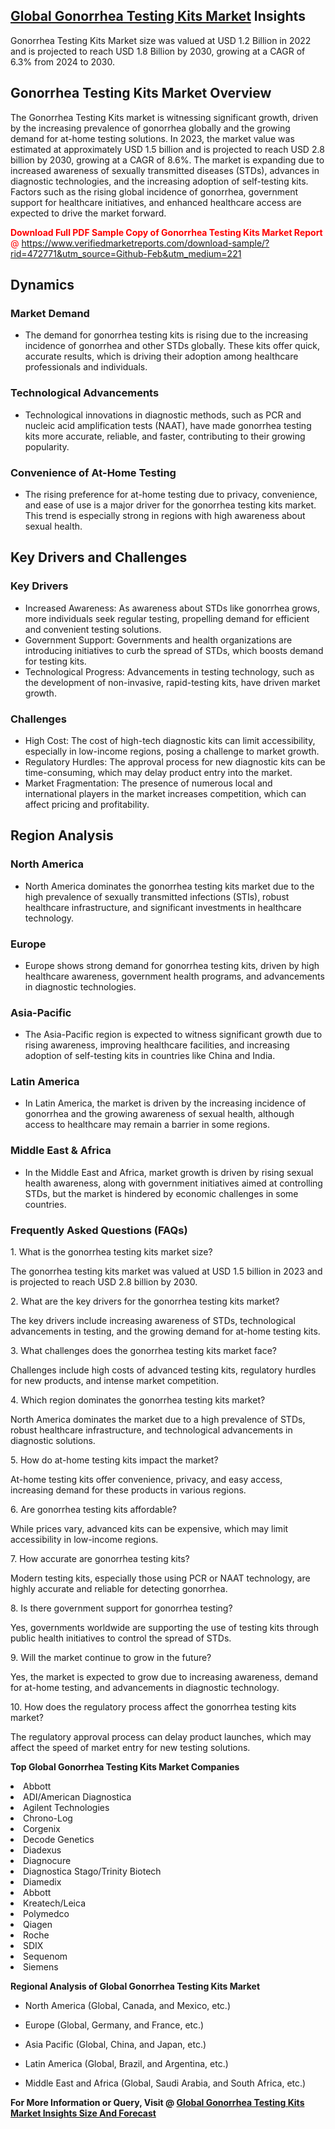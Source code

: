 <h2><a href="https://www.verifiedmarketreports.com/download-sample/?rid=472771&amp;utm_source=Github&amp;utm_medium=221" target="_blank">Global Gonorrhea Testing Kits Market</a> Insights</h2><p>Gonorrhea Testing Kits Market size was valued at USD 1.2 Billion in 2022 and is projected to reach USD 1.8 Billion by 2030, growing at a CAGR of 6.3% from 2024 to 2030.</p><p> <h2>Gonorrhea Testing Kits Market Overview</h2> <p>The Gonorrhea Testing Kits market is witnessing significant growth, driven by the increasing prevalence of gonorrhea globally and the growing demand for at-home testing solutions. In 2023, the market value was estimated at approximately USD 1.5 billion and is projected to reach USD 2.8 billion by 2030, growing at a CAGR of 8.6%. The market is expanding due to increased awareness of sexually transmitted diseases (STDs), advances in diagnostic technologies, and the increasing adoption of self-testing kits. Factors such as the rising global incidence of gonorrhea, government support for healthcare initiatives, and enhanced healthcare access are expected to drive the market forward. <p><span class=""><span style="color: #ff0000;"><strong>Download Full PDF Sample Copy of Gonorrhea Testing Kits Market Report</strong> @ </span><a href="https://www.verifiedmarketreports.com/download-sample/?rid=472771&amp;utm_source=Github-Feb&amp;utm_medium=221" target="_blank">https://www.verifiedmarketreports.com/download-sample/?rid=472771&amp;utm_source=Github-Feb&amp;utm_medium=221</a></span></p></p> <h2>Dynamics</h2> <h3>Market Demand</h3> <ul> <li>The demand for gonorrhea testing kits is rising due to the increasing incidence of gonorrhea and other STDs globally. These kits offer quick, accurate results, which is driving their adoption among healthcare professionals and individuals.</li> </ul> <h3>Technological Advancements</h3> <ul> <li>Technological innovations in diagnostic methods, such as PCR and nucleic acid amplification tests (NAAT), have made gonorrhea testing kits more accurate, reliable, and faster, contributing to their growing popularity.</li> </ul> <h3>Convenience of At-Home Testing</h3> <ul> <li>The rising preference for at-home testing due to privacy, convenience, and ease of use is a major driver for the gonorrhea testing kits market. This trend is especially strong in regions with high awareness about sexual health.</li> </ul> <h2>Key Drivers and Challenges</h2> <h3>Key Drivers</h3> <ul> <li>Increased Awareness: As awareness about STDs like gonorrhea grows, more individuals seek regular testing, propelling demand for efficient and convenient testing solutions.</li> <li>Government Support: Governments and health organizations are introducing initiatives to curb the spread of STDs, which boosts demand for testing kits.</li> <li>Technological Progress: Advancements in testing technology, such as the development of non-invasive, rapid-testing kits, have driven market growth.</li> </ul> <h3>Challenges</h3> <ul> <li>High Cost: The cost of high-tech diagnostic kits can limit accessibility, especially in low-income regions, posing a challenge to market growth.</li> <li>Regulatory Hurdles: The approval process for new diagnostic kits can be time-consuming, which may delay product entry into the market.</li> <li>Market Fragmentation: The presence of numerous local and international players in the market increases competition, which can affect pricing and profitability.</li> </ul> <h2>Region Analysis</h2> <h3>North America</h3> <ul> <li>North America dominates the gonorrhea testing kits market due to the high prevalence of sexually transmitted infections (STIs), robust healthcare infrastructure, and significant investments in healthcare technology.</li> </ul> <h3>Europe</h3> <ul> <li>Europe shows strong demand for gonorrhea testing kits, driven by high healthcare awareness, government health programs, and advancements in diagnostic technologies.</li> </ul> <h3>Asia-Pacific</h3> <ul> <li>The Asia-Pacific region is expected to witness significant growth due to rising awareness, improving healthcare facilities, and increasing adoption of self-testing kits in countries like China and India.</li> </ul> <h3>Latin America</h3> <ul> <li>In Latin America, the market is driven by the increasing incidence of gonorrhea and the growing awareness of sexual health, although access to healthcare may remain a barrier in some regions.</li> </ul> <h3>Middle East & Africa</h3> <ul> <li>In the Middle East and Africa, market growth is driven by rising sexual health awareness, along with government initiatives aimed at controlling STDs, but the market is hindered by economic challenges in some countries.</li> </ul> <h3>Frequently Asked Questions (FAQs)</h3> <p>1. What is the gonorrhea testing kits market size?</p> <p>The gonorrhea testing kits market was valued at USD 1.5 billion in 2023 and is projected to reach USD 2.8 billion by 2030.</p> <p>2. What are the key drivers for the gonorrhea testing kits market?</p> <p>The key drivers include increasing awareness of STDs, technological advancements in testing, and the growing demand for at-home testing kits.</p> <p>3. What challenges does the gonorrhea testing kits market face?</p> <p>Challenges include high costs of advanced testing kits, regulatory hurdles for new products, and intense market competition.</p> <p>4. Which region dominates the gonorrhea testing kits market?</p> <p>North America dominates the market due to a high prevalence of STDs, robust healthcare infrastructure, and technological advancements in diagnostic solutions.</p> <p>5. How do at-home testing kits impact the market?</p> <p>At-home testing kits offer convenience, privacy, and easy access, increasing demand for these products in various regions.</p> <p>6. Are gonorrhea testing kits affordable?</p> <p>While prices vary, advanced kits can be expensive, which may limit accessibility in low-income regions.</p> <p>7. How accurate are gonorrhea testing kits?</p> <p>Modern testing kits, especially those using PCR or NAAT technology, are highly accurate and reliable for detecting gonorrhea.</p> <p>8. Is there government support for gonorrhea testing?</p> <p>Yes, governments worldwide are supporting the use of testing kits through public health initiatives to control the spread of STDs.</p> <p>9. Will the market continue to grow in the future?</p> <p>Yes, the market is expected to grow due to increasing awareness, demand for at-home testing, and advancements in diagnostic technology.</p> <p>10. How does the regulatory process affect the gonorrhea testing kits market?</p> <p>The regulatory approval process can delay product launches, which may affect the speed of market entry for new testing solutions.</p> </p><p><strong>Top Global Gonorrhea Testing Kits Market Companies</strong></p><div data-test-id=""><p><li>Abbott</li><li> ADI/American Diagnostica</li><li> Agilent Technologies</li><li> Chrono-Log</li><li> Corgenix</li><li> Decode Genetics</li><li> Diadexus</li><li> Diagnocure</li><li> Diagnostica Stago/Trinity Biotech</li><li> Diamedix</li><li> Abbott</li><li> Kreatech/Leica</li><li> Polymedco</li><li> Qiagen</li><li> Roche</li><li> SDIX</li><li> Sequenom</li><li> Siemens</li></p><div><strong>Regional Analysis of&nbsp;Global Gonorrhea Testing Kits Market</strong></div><ul><li dir="ltr"><p dir="ltr">North America&nbsp;(Global, Canada, and Mexico, etc.)</p></li><li dir="ltr"><p dir="ltr">Europe (Global, Germany, and France, etc.)</p></li><li dir="ltr"><p dir="ltr">Asia Pacific&nbsp;(Global, China, and Japan, etc.)</p></li><li dir="ltr"><p dir="ltr">Latin America&nbsp;(Global, Brazil, and Argentina, etc.)</p></li><li dir="ltr">Middle East and Africa&nbsp;(Global, Saudi Arabia, and South Africa, etc.)</li></ul><p><strong>For More Information or Query, Visit @&nbsp;</strong><strong><a href="https://www.verifiedmarketreports.com/product/gonorrhea-testing-kits-market-size-and-forecast/?utm_source=Github&amp;utm_medium=221" target="_blank">Global Gonorrhea Testing Kits Market Insights Size And Forecast</a></strong></p></div>
